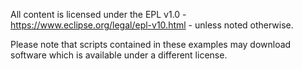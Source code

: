 All content is licensed under the EPL v1.0 - https://www.eclipse.org/legal/epl-v10.html - unless noted otherwise.

Please note that scripts contained in these examples may download software which is available under a different license.
